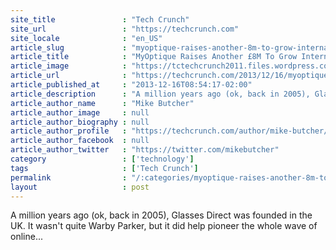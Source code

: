 ```yaml
---
site_title               : "Tech Crunch"
site_url                 : "https://techcrunch.com"
site_locale              : "en_US"
article_slug             : "myoptique-raises-another-8m-to-grow-internationally-and-acquire-others"
article_title            : "MyOptique Raises Another £8M To Grow Internationally And Acquire Others"
article_image            : "https://tctechcrunch2011.files.wordpress.com/2013/12/screen-shot-2013-12-16-at-16-41-55.png?w=324&h=257&crop=1"
article_url              : "https://techcrunch.com/2013/12/16/myoptique-raises-another-8m-to-grow-internationally-and-acquire-others/"
article_published_at     : "2013-12-16T08:54:17-02:00"
article_description      : "A million years ago (ok, back in 2005), Glasses Direct was founded in the UK. It wasn't quite Warby Parker, but it did help pioneer the whole wave of online..."
article_author_name      : "Mike Butcher"
article_author_image     : null
article_author_biography : null
article_author_profile   : "https://techcrunch.com/author/mike-butcher/"
article_author_facebook  : null
article_author_twitter   : "https://twitter.com/mikebutcher"
category                 : ['technology']
tags                     : ['Tech Crunch']
permalink                : "/:categories/myoptique-raises-another-8m-to-grow-internationally-and-acquire-others/"
layout                   : post
---
```


A million years ago (ok, back in 2005), Glasses Direct was founded in the UK. It wasn't quite Warby Parker, but it did help pioneer the whole wave of online...
